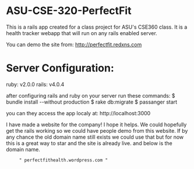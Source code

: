 ASU-CSE-320-PerfectFit
======================

This is a rails app created for a class project for ASU's CSE360 class. It is a health tracker webapp that will run on any rails enabled server. 

You can demo the site from:
http://perfectfit.redxns.com

Server Configuration:
=====================
ruby: v2.0.0
rails: v4.0.4

after configuring rails and ruby on your server run these commands:
$ bundle install --without production
$ rake db:migrate
$ passanger start 

you can they access the app localy at:
http://localhost:3000

I have made a website for the company! I hope it helps. We could hopefully get the rails working so we could have people demo from this website. If by any chance the old domain name still exists we could use that but for now this is a great way to star and the site is already live. and below is the domain name. 

         " perfectfithealth.wordpress.com "
